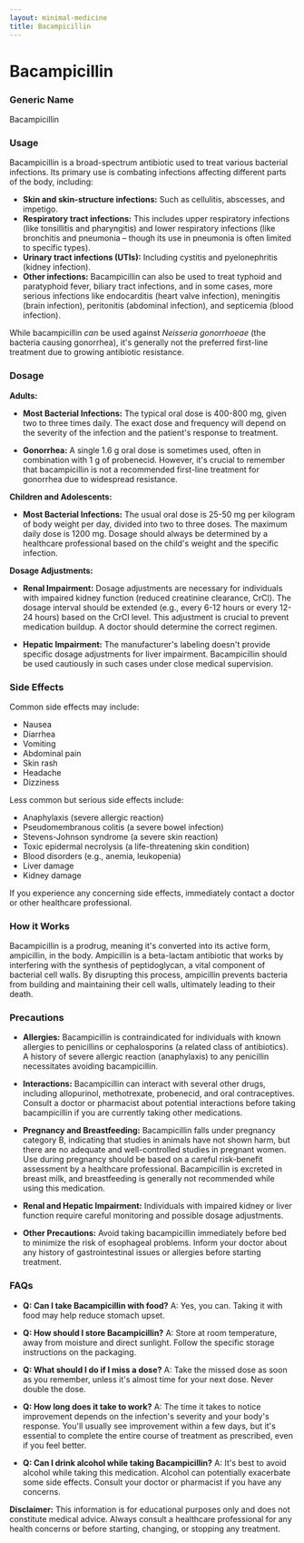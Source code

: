 ```yaml
---
layout: minimal-medicine
title: Bacampicillin
---
```


# Bacampicillin
### Generic Name
Bacampicillin

### Usage
Bacampicillin is a broad-spectrum antibiotic used to treat various bacterial infections.  Its primary use is combating infections affecting different parts of the body, including:

* **Skin and skin-structure infections:**  Such as cellulitis, abscesses, and impetigo.
* **Respiratory tract infections:**  This includes upper respiratory infections (like tonsillitis and pharyngitis) and lower respiratory infections (like bronchitis and pneumonia – though its use in pneumonia is often limited to specific types).
* **Urinary tract infections (UTIs):** Including cystitis and pyelonephritis (kidney infection).
* **Other infections:** Bacampicillin can also be used to treat typhoid and paratyphoid fever, biliary tract infections, and in some cases, more serious infections like endocarditis (heart valve infection), meningitis (brain infection), peritonitis (abdominal infection), and septicemia (blood infection).

While bacampicillin *can* be used against *Neisseria gonorrhoeae* (the bacteria causing gonorrhea), it's generally not the preferred first-line treatment due to growing antibiotic resistance.


### Dosage

**Adults:**

* **Most Bacterial Infections:** The typical oral dose is 400-800 mg, given two to three times daily.  The exact dose and frequency will depend on the severity of the infection and the patient's response to treatment.

* **Gonorrhea:** A single 1.6 g oral dose is sometimes used, often in combination with 1 g of probenecid.  However,  it's crucial to remember that bacampicillin is not a recommended first-line treatment for gonorrhea due to widespread resistance.

**Children and Adolescents:**

* **Most Bacterial Infections:**  The usual oral dose is 25-50 mg per kilogram of body weight per day, divided into two to three doses. The maximum daily dose is 1200 mg.  Dosage should always be determined by a healthcare professional based on the child's weight and the specific infection.


**Dosage Adjustments:**

* **Renal Impairment:** Dosage adjustments are necessary for individuals with impaired kidney function (reduced creatinine clearance, CrCl).  The dosage interval should be extended (e.g., every 6-12 hours or every 12-24 hours) based on the CrCl level. This adjustment is crucial to prevent medication buildup. A doctor should determine the correct regimen.

* **Hepatic Impairment:** The manufacturer's labeling doesn't provide specific dosage adjustments for liver impairment. Bacampicillin should be used cautiously in such cases under close medical supervision.



### Side Effects

Common side effects may include:

* Nausea
* Diarrhea
* Vomiting
* Abdominal pain
* Skin rash
* Headache
* Dizziness

Less common but serious side effects include:

* Anaphylaxis (severe allergic reaction)
* Pseudomembranous colitis (a severe bowel infection)
* Stevens-Johnson syndrome (a severe skin reaction)
* Toxic epidermal necrolysis (a life-threatening skin condition)
* Blood disorders (e.g., anemia, leukopenia)
* Liver damage
* Kidney damage

If you experience any concerning side effects,  immediately contact a doctor or other healthcare professional.


### How it Works

Bacampicillin is a prodrug, meaning it's converted into its active form, ampicillin, in the body. Ampicillin is a beta-lactam antibiotic that works by interfering with the synthesis of peptidoglycan, a vital component of bacterial cell walls.  By disrupting this process, ampicillin prevents bacteria from building and maintaining their cell walls, ultimately leading to their death.


### Precautions

* **Allergies:** Bacampicillin is contraindicated for individuals with known allergies to penicillins or cephalosporins (a related class of antibiotics).  A history of severe allergic reaction (anaphylaxis) to any penicillin necessitates avoiding bacampicillin.

* **Interactions:** Bacampicillin can interact with several other drugs, including allopurinol, methotrexate, probenecid, and oral contraceptives.  Consult a doctor or pharmacist about potential interactions before taking bacampicillin if you are currently taking other medications.

* **Pregnancy and Breastfeeding:** Bacampicillin falls under pregnancy category B, indicating that studies in animals have not shown harm, but there are no adequate and well-controlled studies in pregnant women.  Use during pregnancy should be based on a careful risk-benefit assessment by a healthcare professional. Bacampicillin is excreted in breast milk, and breastfeeding is generally not recommended while using this medication.

* **Renal and Hepatic Impairment:**  Individuals with impaired kidney or liver function require careful monitoring and possible dosage adjustments.

* **Other Precautions:** Avoid taking bacampicillin immediately before bed to minimize the risk of esophageal problems. Inform your doctor about any history of gastrointestinal issues or allergies before starting treatment.


### FAQs

* **Q: Can I take Bacampicillin with food?**  A:  Yes, you can. Taking it with food may help reduce stomach upset.

* **Q: How should I store Bacampicillin?**  A: Store at room temperature, away from moisture and direct sunlight.  Follow the specific storage instructions on the packaging.

* **Q: What should I do if I miss a dose?** A: Take the missed dose as soon as you remember, unless it's almost time for your next dose.  Never double the dose.

* **Q: How long does it take to work?** A:  The time it takes to notice improvement depends on the infection's severity and your body's response.  You'll usually see improvement within a few days, but it's essential to complete the entire course of treatment as prescribed, even if you feel better.

* **Q:  Can I drink alcohol while taking Bacampicillin?**  A:  It's best to avoid alcohol while taking this medication. Alcohol can potentially exacerbate some side effects.  Consult your doctor or pharmacist if you have any concerns.

**Disclaimer:** This information is for educational purposes only and does not constitute medical advice. Always consult a healthcare professional for any health concerns or before starting, changing, or stopping any treatment.
